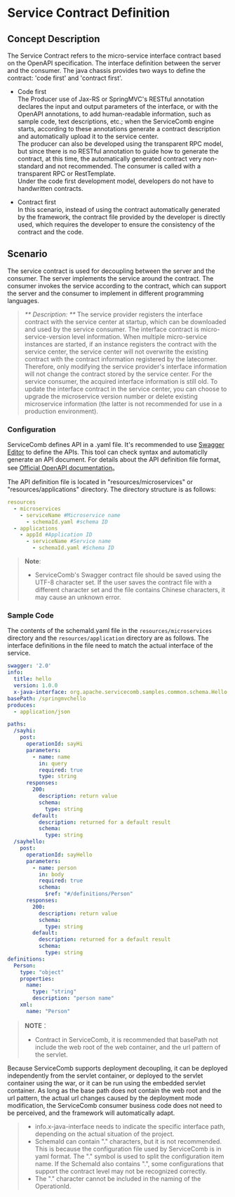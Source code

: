 # Service Contract Definition
## Concept Description
The Service Contract refers to the micro-service interface contract based on the OpenAPI specification. The interface definition between the server and the consumer. The java chassis provides two ways to define the contract: 'code first' and 'contract first'.


* Code first  
The Producer use of Jax-RS or SpringMVC's RESTful annotation declares the input and output parameters of the interface, or with the OpenAPI annotations, to add human-readable information, such as sample code, text descriptions, etc.; when the ServiceComb engine starts, according to these annotations generate a contract description and automatically upload it to the service center.   
The producer can also be developed using the transparent RPC model, but since there is no RESTful annotation to guide how to generate the contract, at this time, the automatically generated contract very non-standard and not recommended. The consumer is called with a transparent RPC or RestTemplate.   
Under the code first development model, developers do not have to handwritten contracts.  

* Contract first  
In this scenario, instead of using the contract automatically generated by the framework, the contract file provided by the developer is directly used, which requires the developer to ensure the consistency of the contract and the code.

## Scenario

The service contract is used for decoupling between the server and the consumer. The server implements the service around the contract. The consumer invokes the service according to the contract, which can support the server and the consumer to implement in different programming languages.

> _** Description: **_
> The service provider registers the interface contract with the service center at startup, which can be downloaded and used by the service consumer. The interface contract is micro-service-version level information. When multiple micro-service instances are started, if an instance registers the contract with the service center, the service center will not overwrite the existing contract with the contract information registered by the latecomer. Therefore, only modifying the service provider's interface information will not change the contract stored by the service center. For the service consumer, the acquired interface information is still old. To update the interface contract in the service center, you can choose to upgrade the microservice version number or delete existing microservice information (the latter is not recommended for use in a production environment).

### Configuration

ServiceComb defines API in a .yaml file. It's recommended to use [Swagger Editor](http://editor.swagger.io/#/) to define the APIs. This tool can check syntax and automaticlly generate an API document. For details about the API definition file format, see [ Official OpenAPI documentation](https://github.com/OAI/OpenAPI-Specification/blob/master/versions/2.0.md)。

The API definition file is located in "resources/microservices" or "resources/applications" directory. The directory structure is as follows:

```yaml
resources
  - microservices
    - serviceName #Microservice name
      - schemaId.yaml #schema ID
  - applications
    - appId #Application ID
      - serviceName #Service name
        - schemaId.yaml #Schema ID
```
> **Note**:
>
> * ServiceComb's Swagger contract file should be saved using the UTF-8 character set. If the user saves the contract file with a different character set and the file contains Chinese characters, it may cause an unknown error.

### Sample Code

The contents of the schemaId.yaml file in the `resources/microservices` directory and the `resources/application` directory are as follows. The interface definitions in the file need to match the actual interface of the service.

```yaml
swagger: '2.0'
info:
  title: hello
  version: 1.0.0
  x-java-interface: org.apache.servicecomb.samples.common.schema.Hello
basePath: /springmvchello
produces:
  - application/json

paths:
  /sayhi:
    post:
      operationId: sayHi
      parameters:
        - name: name
          in: query
          required: true
          type: string
      responses:
        200:
          description: return value
          schema:
            type: string
        default:
          description: returned for a default result
          schema:
            type: string
  /sayhello:
    post:
      operationId: sayHello
      parameters:
        - name: person
          in: body
          required: true
          schema:
            $ref: "#/definitions/Person"
      responses:
        200:
          description: return value
          schema:
            type: string
        default:
          description: returned for a default result
          schema:
            type: string
definitions:
  Person:
    type: "object"
    properties:
      name:
        type: "string"
        description: "person name"
    xml:
      name: "Person"
```

> **NOTE**：  
> * Contract in ServiceComb, it is recommended that basePath not include the web root of the web container, and the url pattern of the servlet.

Because ServiceComb supports deployment decoupling, it can be deployed independently from the servlet container, or deployed to the servlet container using the war, or it can be run using the embedded servlet container.
As long as the base path does not contain the web root and the url pattern, the actual url changes caused by the deployment mode modification, the ServiceComb consumer business code does not need to be perceived, and the framework will automatically adapt.
> * info.x-java-interface needs to indicate the specific interface path, depending on the actual situation of the project.
> * SchemaId can contain "." characters, but it is not recommended. This is because the configuration file used by ServiceComb is in yaml format. The "." symbol is used to split the configuration item name. If the SchemaId also contains ".", some configurations that support the contract level may not be recognized correctly.
> * The "." character cannot be included in the naming of the OperationId.




